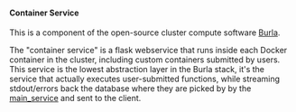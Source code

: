 #### Container Service

This is a component of the open-source cluster compute software [Burla](https://github.com/Burla-Cloud/burla).

The "container service" is a flask webservice that runs inside each Docker container in the cluster, including custom containers submitted by users.
This service is the lowest abstraction layer in the Burla stack, it's the service that actually executes user-submitted functions, while streaming stdout/errors back the database where they are picked by by the [main_service](https://github.com/Burla-Cloud/main_service) and sent to the client.
